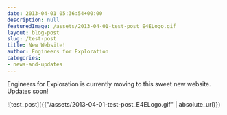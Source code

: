 ```yaml
---
date: 2013-04-01 05:36:54+00:00
description: null
featuredImage: /assets/2013-04-01-test-post_E4ELogo.gif
layout: blog-post
slug: /test-post
title: New Website!
author: Engineers for Exploration
categories:
- news-and-updates
---
```


Engineers for Exploration is currently moving to this sweet new website. Updates soon!

![test_post]({{"/assets/2013-04-01-test-post_E4ELogo.gif" | absolute_url}})

 
